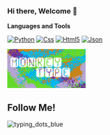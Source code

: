 ### Hi there, Welcome 👋

__Languages and Tools__

[![Python](https://img.shields.io/badge/Python-green?style=for-the-badge&logo=python)](https://www.w3schools.com/python/default.asp)
[![Css](https://img.shields.io/badge/Css-blue?style=for-the-badge&logo=css)](https://www.w3schools.com/whatis/whatis_css.asp)
[![Html5](https://img.shields.io/badge/Html5-orange?style=for-the-badge&logo=html5)](https://www.w3schools.com/whatis/whatis_html.asp)
[![Json](https://img.shields.io/badge/Json-yellow?style=for-the-badge&logo=json)](https://www.w3schools.com/whatis/whatis_json.asp)

<a href="https://monkeytype.com/profile/Oleksandr_Z" target="_blank">
  <img src="https://github.com/GyperLoop/GyperLoop/blob/main/assets/MyMonkeytype.png" alt="App Store" width="180"/>
</a>

## Follow Me!

![typing_dots_blue](https://github.com/user-attachments/assets/860a0762-5c52-43ed-ad63-41a1a4316f4c)
